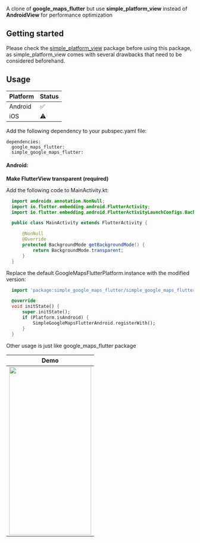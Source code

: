 A clone of **google_maps_flutter** but use **simple_platform_view** instead of **AndroidView** for performance optimization

## Getting started

Please check the [simple_platform_view](https://github.com/XuanTung95/simple_platform_view) package before using this package, as simple_platform_view comes with several drawbacks that need to be considered beforehand.

## Usage

| Platform | Status     |
|----------|------------|
| Android  | 	✅     |
| iOS      | ⚠️ |

Add the following dependency to your pubspec.yaml file:

```
dependencies:
  google_maps_flutter:
  simple_google_maps_flutter:
```

#### Android:
**Make FlutterView transparent (required)**

Add the following code to MainActivity.kt:
  ```java
    import androidx.annotation.NonNull;
    import io.flutter.embedding.android.FlutterActivity;
    import io.flutter.embedding.android.FlutterActivityLaunchConfigs.BackgroundMode;

    public class MainActivity extends FlutterActivity {

        @NonNull
        @Override
        protected BackgroundMode getBackgroundMode() {
            return BackgroundMode.transparent;
        }
    }
  ```

Replace the default GoogleMapsFlutterPlatform.instance with the modified version:

  ```dart
    import 'package:simple_google_maps_flutter/simple_google_maps_flutter.dart';

    @override
    void initState() {
        super.initState();
        if (Platform.isAndroid) {
            SimpleGoogleMapsFlutterAndroid.registerWith();
        }
    }
  ```

Other usage is just like google_maps_flutter package


| Demo                       |
| ------------------------------|
| <img src="https://raw.githubusercontent.com/XuanTung95/simple_google_maps_flutter/master/images/demo.gif" width="220" height="450"> |
